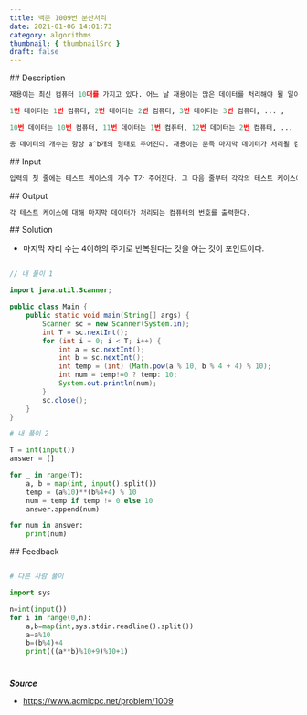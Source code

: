```yaml
---
title: 백준 1009번 분산처리
date: 2021-01-06 14:01:73
category: algorithms
thumbnail: { thumbnailSrc }
draft: false
---
```


## Description

```py
재용이는 최신 컴퓨터 10대를 가지고 있다. 어느 날 재용이는 많은 데이터를 처리해야 될 일이 생겨서 각 컴퓨터에 1번부터 10번까지의 번호를 부여하고, 10대의 컴퓨터가 다음과 같은 방법으로 데이터들을 처리하기로 하였다.

1번 데이터는 1번 컴퓨터, 2번 데이터는 2번 컴퓨터, 3번 데이터는 3번 컴퓨터, ... ,

10번 데이터는 10번 컴퓨터, 11번 데이터는 1번 컴퓨터, 12번 데이터는 2번 컴퓨터, ...

총 데이터의 개수는 항상 a^b개의 형태로 주어진다. 재용이는 문득 마지막 데이터가 처리될 컴퓨터의 번호가 궁금해졌다. 이를 수행해주는 프로그램을 작성하라.
```

## Input

```py
입력의 첫 줄에는 테스트 케이스의 개수 T가 주어진다. 그 다음 줄부터 각각의 테스트 케이스에 대해 정수 a와 b가 주어진다. (1 ≤ a < 100, 1 ≤ b < 1,000,000)
```

## Output

```py
각 테스트 케이스에 대해 마지막 데이터가 처리되는 컴퓨터의 번호를 출력한다.
```

## Solution

- 마지막 자리 수는 4이하의 주기로 반복된다는 것을 아는 것이 포인트이다.

```java

// 내 풀이 1

import java.util.Scanner;

public class Main {
    public static void main(String[] args) {
        Scanner sc = new Scanner(System.in);
        int T = sc.nextInt();
        for (int i = 0; i < T; i++) {
            int a = sc.nextInt();
            int b = sc.nextInt();
            int temp = (int) (Math.pow(a % 10, b % 4 + 4) % 10);
            int num = temp!=0 ? temp: 10;
            System.out.println(num);
        }
        sc.close();
    }
}

```

```py
# 내 풀이 2

T = int(input())
answer = []

for _ in range(T):
    a, b = map(int, input().split())
    temp = (a%10)**(b%4+4) % 10
    num = temp if temp != 0 else 10
    answer.append(num)

for num in answer:
    print(num)
```

## Feedback

```python

# 다른 사람 풀이

import sys

n=int(input())
for i in range(0,n):
    a,b=map(int,sys.stdin.readline().split())
    a=a%10
    b=(b%4)+4
    print(((a**b)%10+9)%10+1)

```

#

**_Source_**

- https://www.acmicpc.net/problem/1009
